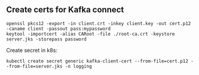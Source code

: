 ## Create certs for Kafka connect

```shell
openssl pkcs12 -export -in client.crt -inkey client.key -out cert.p12 -caname client -passout pass:mypassword
keytool -importcert -alias CARoot -file ./root-ca.crt -keystore server.jks -storepass password
```

Create secret in k8s:
```shell
kubectl create secret generic kafka-client-cert --from-file=cert.p12 --from-file=server.jks -n logging
```
